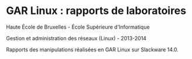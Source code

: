 GAR Linux : rapports de laboratoires
====================================

Haute École de Bruxelles - École Supérieure d'Informatique

Gestion et administration des réseaux (Linux) - 2013-2014

Rapports des manipulations réalisées en GAR Linux sur Slackware 14.0.
